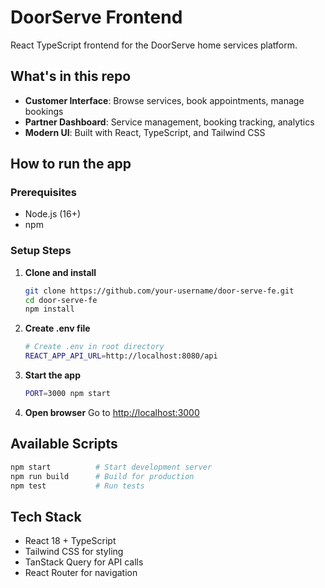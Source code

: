 # DoorServe Frontend

React TypeScript frontend for the DoorServe home services platform.

## What's in this repo

- **Customer Interface**: Browse services, book appointments, manage bookings
- **Partner Dashboard**: Service management, booking tracking, analytics
- **Modern UI**: Built with React, TypeScript, and Tailwind CSS

## How to run the app

### Prerequisites
- Node.js (16+)
- npm

### Setup Steps

1. **Clone and install**
   ```bash
   git clone https://github.com/your-username/door-serve-fe.git
   cd door-serve-fe
   npm install
   ```

2. **Create .env file**
   ```bash
   # Create .env in root directory
   REACT_APP_API_URL=http://localhost:8080/api
   ```

3. **Start the app**
   ```bash
   PORT=3000 npm start
   ```

4. **Open browser**
   Go to [http://localhost:3000](http://localhost:3000)

## Available Scripts

```bash
npm start          # Start development server
npm run build      # Build for production
npm test           # Run tests
```

## Tech Stack

- React 18 + TypeScript
- Tailwind CSS for styling
- TanStack Query for API calls
- React Router for navigation

